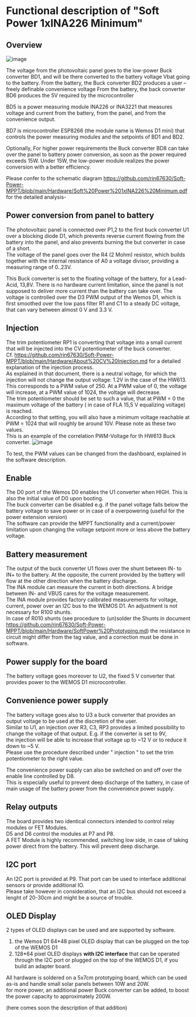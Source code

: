 # Functional description of "Soft Power 1xINA226 Minimum"

## Overview
![image](https://user-images.githubusercontent.com/14197155/105853471-066f3400-5fe6-11eb-9537-036f289e1d2b.png)

The voltage from the photovoltaic panel goes to the low-power Buck converter BD1, and will be there converted to the battery voltage Vbat going to the battery.
From the battery, the Buck converter BD2 produces a user – freely definable convenience voltage 
From the battery, the back converter BD6 produces the 5V required by the microcontroller

BD5 is a power measuring module INA226 or INA3221 that measures voltage and current from the battery, from the panel, and from the convenience output.

BD7 is microcontroller ESP8266 (the module name is Wemos D1 mini) that controls the power measuring modules and the setpoints of BD1 and BD2.

Optionally, For higher power requirements the Buck converter BD8 can take over the panel to battery power conversion, as soon as the power required exceeds 15W. 
Under 15W, the low-power module realizes the power conversion with a better efficiency.

Please confer to the schematic diagram https://github.com/rin67630/Soft-Power-MPPT/blob/main/Hardware/Soft%20Power%201xINA226%20Minimum.pdf for the detailed analysis-

## Power conversion from panel to battery
The photovoltaic panel is connected over P1,2 to the first buck converter U1 over a blocking diode D1, which prevents reverse current flowing from the battery into the panel, 
and also prevents burning the but converter in case of a short.  
The voltage of the panel goes over the R4 (2 Mohm) resistor, which builds together with the internal resistance of A0 a voltage divisor, providing a measuring range of 0..23V.

This Buck converter is set to the floating voltage of the battery, for a Lead-Acid, 13,8V. There is no hardware current limitation, since the panel is not supposed 
to deliver more current than the battery can take over.
The voltage is controlled over the D3 PWM output of the Wemos D1, which is first smoothed over the low pass filter R1 and C1 to a steady DC voltage, 
that can vary between almost 0 V and 3.3 V.

## Injection
The trim potentiometer RP1 is converting that voltage into a small current that will be injected into the CV potentiometer of the buck converter.  
Cf. https://github.com/rin67630/Soft-Power-MPPT/blob/main/Hardware/About%20CV%20Injection.md for a detailed explanation of the injection process.  
As explained in that document, there is a neutral voltage, for which the injection will not change the output voltage: 1.2V in the case of the HW613.  
This corresponds to a PWM value of 250. At a PWM value of 0, the voltage will increase, at a PWM value of 1024, the voltage will decrease.  
The trim potentiometer should be set to such a value, that at PWM = 0 the maximum voltage of the battery ( in case of FLA 15,5 V equalizing voltage) is reached.  
According to that setting, you will also have a minimum voltage reachable at PWM = 1024 that will roughly be around 10V. Please note as these two values.  
This is an example of the correlation PWM-Voltage for th HW613 Buck converter.
![image](https://user-images.githubusercontent.com/14197155/105856555-aa0e1380-5fe9-11eb-8df3-5ba0f8b9e277.png)
  
To test, the PWM values can be changed from the dashboard, explained in the software description.

## Enable
The D0 port of the Wemos D0 enables the U1 converter when HIGH. This is also the initial value of D0 upon booting.  
The buck converter can be disabled e.g. if the panel voltage falls below the battery voltage to save power or in case of a overpowering (useful for the power extension version)  
The software can provide the MPPT functionality and a current/power limitation upon changing the voltage setpoint more or less above the battery voltage.  

## Battery measurement
The output of the buck converter U1 flows over the shunt between IN- to IN+ to the battery. At the opposite, the current provided by the battery will flow at the other direction 
when the battery discharge.  
The INA module can measure the current in both directions. A bridge between IN- and VBUS cares for the voltage measurement.  
The INA module provides factory calibrated measurements for voltage, current, power over an I2C bus to the WEMOS D1. An adjustment is not necessary for R100 shunts.  
In case of R010 shunts (see procedure to (un)solder the Shunts in document https://github.com/rin67630/Soft-Power-MPPT/blob/main/Hardware/SoftPower%20Prototyping.md) 
the resistance in circuit might differ from the tag value, and a correction must be done in software.

## Power supply for the board
The battery voltage goes moreover to U2, the fixed 5 V converter that provides power to the WEMOS D1 microcontroller.

## Convenience power supply
The battery voltage goes also to U3 a buck converter that provides an output voltage to be used at the discretion of the user.  
Similar to U1, an injection over R3, C3, RP3 provides a limited possibility to change the voltage of that output. E.g. if the converter is set to 9V,  
the injection will be able to increase that voltage up to ~12 V or to reduce it down to ~5 V.  
Please use the procedure described under " injection " to set the trim potentiometer to the right value.

The convenience power supply can also be switched on and off over the enable line controlled by D8.  
This is especially useful to prevent deep discharge of the battery, in case of main usage of the battery power from the convenience power supply.  

## Relay outputs
The board provides two identical connectors intended to control relay modules or FET Modules.  
D5 and D6 control the modules at P7 and P8.  
A FET Module is highly recommended, switching low side, in case of taking power direct from the battery. This will prevent deep discharge.  

## I2C port
An I2C port is provided at P9. That port can be used to interface additional sensors or provide additional IO.  
Please take however in consideration, that an I2C bus should not exceed a lenght of 20-30cm and might be a source of trouble.

## OLED Display
2 types of OLED displays can be used and are supported by software.  
1. the Wemos D1 64*48 pixel OLED display that can be plugged on the top of the WEMOS D1  
2. 128*64 pixel OLED displays **with I2C interface** that can be operated through the I2C port or plugged on the top of the WEMOS D1, if you build an adapter board.  

All hardware is soldered on a 5x7cm prototyping board, which can be used as-is and handle small solar panels between 10W and 20W.  
for more power, an additional power Buck converter can be added, to boost the power capacity to approximately 200W.  

(here comes soon the description of that addition)



